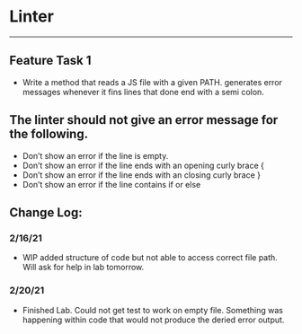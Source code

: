 # Linter

---

## Feature Task 1

- Write a method that reads a JS file with a given PATH. generates error messages whenever it fins lines that done end with a semi colon.


## The linter should not give an error message for the following.

- Don’t show an error if the line is empty.
- Don’t show an error if the line ends with an opening curly brace {
- Don’t show an error if the line ends with an closing curly brace }
- Don’t show an error if the line contains if or else

## Change Log:

### 2/16/21

- WIP added structure of code but not able to access correct file path. Will ask for help in lab tomorrow.


### 2/20/21

- Finished Lab. Could not get test to work on empty file. Something was happening within code that would not produce the deried error output.
